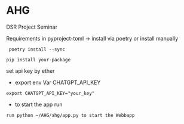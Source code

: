 # AHG
DSR Project Seminar

Requirements in pyproject-toml -> install via poetry or install manually
 ```code
  poetry install --sync
  ```
```code
pip install your-package
  ```

set api key by ether

- export env Var CHATGPT_API_KEY
 ```code
export CHATGPT_API_KEY="your_key"
  ```

- to start the app run
```code
run python ~/AHG/ahg/app.py to start the Webbapp
```

